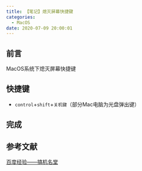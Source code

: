 ```yaml
---
title: 【笔记】熄灭屏幕快捷键
categories:
  - MacOS
date: 2020-07-09 20:00:01
---
```


## 前言

MacOS系统下熄灭屏幕快捷键

<!-- more -->

## 快捷键

- `control`+`shift`+`关机键`（部分Mac电脑为光盘弹出键）

## 完成

## 参考文献

[百度经验——搞机名堂](https://jingyan.baidu.com/article/0320e2c1ca43091b87507baa.html)

